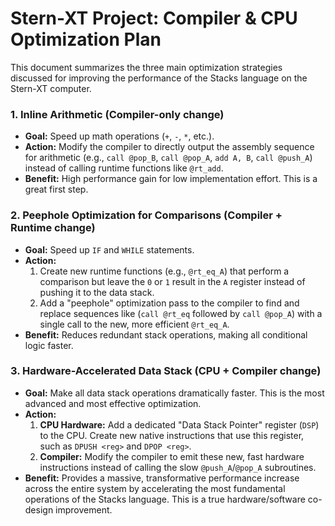 # Stern-XT Project: Compiler & CPU Optimization Plan

This document summarizes the three main optimization strategies discussed for improving the performance of the Stacks language on the Stern-XT computer.

### 1. Inline Arithmetic (Compiler-only change)

*   **Goal:** Speed up math operations (`+`, `-`, `*`, etc.).
*   **Action:** Modify the compiler to directly output the assembly sequence for arithmetic (e.g., `call @pop_B`, `call @pop_A`, `add A, B`, `call @push_A`) instead of calling runtime functions like `@rt_add`.
*   **Benefit:** High performance gain for low implementation effort. This is a great first step.

### 2. Peephole Optimization for Comparisons (Compiler + Runtime change)

*   **Goal:** Speed up `IF` and `WHILE` statements.
*   **Action:**
    1.  Create new runtime functions (e.g., `@rt_eq_A`) that perform a comparison but leave the `0` or `1` result in the `A` register instead of pushing it to the data stack.
    2.  Add a "peephole" optimization pass to the compiler to find and replace sequences like (`call @rt_eq` followed by `call @pop_A`) with a single call to the new, more efficient `@rt_eq_A`.
*   **Benefit:** Reduces redundant stack operations, making all conditional logic faster.

### 3. Hardware-Accelerated Data Stack (CPU + Compiler change)

*   **Goal:** Make all data stack operations dramatically faster. This is the most advanced and most effective optimization.
*   **Action:**
    1.  **CPU Hardware:** Add a dedicated "Data Stack Pointer" register (`DSP`) to the CPU. Create new native instructions that use this register, such as `DPUSH <reg>` and `DPOP <reg>`.
    2.  **Compiler:** Modify the compiler to emit these new, fast hardware instructions instead of calling the slow `@push_A`/`@pop_A` subroutines.
*   **Benefit:** Provides a massive, transformative performance increase across the entire system by accelerating the most fundamental operations of the Stacks language. This is a true hardware/software co-design improvement.
